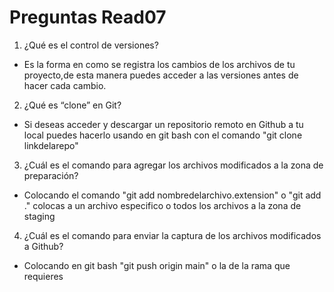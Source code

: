# Preguntas Read07
1. ¿Qué es el control de versiones?
- Es la forma en como se registra los cambios de los archivos de tu proyecto,de esta manera puedes acceder a las versiones antes de hacer cada cambio.
2. ¿Qué es “clone” en Git?
- Si deseas acceder y descargar un repositorio remoto en Github a tu local puedes hacerlo usando en git bash con el comando "git clone linkdelarepo"
3. ¿Cuál es el comando para agregar los archivos modificados a la zona de preparación?
- Colocando el comando "git add nombredelarchivo.extension" o "git add ." colocas a un archivo especifico o todos los archivos a la zona de staging
4. ¿Cuál es el comando para enviar la captura de los archivos modificados a Github?
  - Colocando en git bash "git push origin main" o la de la rama que requieres
